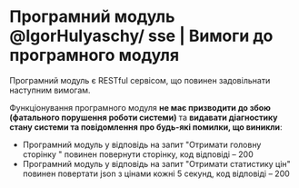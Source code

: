 # Програмний модуль @IgorHulyaschy/ sse | Вимоги до програмного модуля

Програмний модуль є RESTful сервісом, що повинен задовільнати наступним вимогам. 

Функціонування програмного модуля **не має призводити до збою (фатального порушення роботи системи)** та **видавати діагностику стану системи та повідомлення про будь-які помилки, що виникли**:
- Програмний модуль у відповідь на запит "Отримати головну сторінку " повинен повернути сторінку, код відповіді – 200
- Програмний модуль у відповідь на запит "Отримати статистику цін" повинен повертати json з цінами кожні 5 секунд, код відповіді – 200